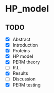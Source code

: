# HP_model

## TODO
- [x] Abstract
- [x] Introduction
- [x] Proteins
- [x] HP model
- [x] PERM theory
- [ ] R.L.
- [x] Results
- [ ] Discussion
- [x] PERM testing